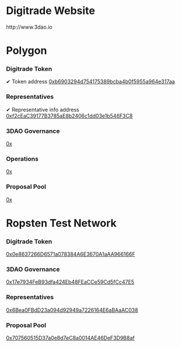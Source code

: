<h1>Digitrade Website</h1>
http://www.3dao.io

<h1>Polygon</h1>
<h3> Digitrade Token</h3> ✔ Token address
<a href ="https://polygonscan.com/address/0xb6903294d754175389bcba4b0f5955a964e317aa">0xb6903294d754175389bcba4b0f5955a964e317aa</a>

<h3> Representatives</h3> ✔ Representative info address
<a href ="https://polygonscan.com/address/0xf2cEaC39177B3785aE8b2406c1dd03e1b546F3C8">0xf2cEaC39177B3785aE8b2406c1dd03e1b546F3C8</a>

<h3>3DAO Governance</h3>
<a href ="https://github.com/Digidao/Digitrade/blob/main/README.md">0x</a>

<h3>Operations</h3>
<a href ="https://github.com/Digidao/Digitrade/blob/main/README.md">0x</a>

<h3>Proposal Pool</h3>
<a href ="https://github.com/Digidao/Digitrade/blob/main/README.md">0x</a>



<h1>Ropsten Test Network</h1>
<h3>Digitrade Token</h3>
<a href ="https://ropsten.etherscan.io/address/0x0e8637266D6571a078384A6E3670A1aAA966166F">0x0e8637266D6571a078384A6E3670A1aAA966166F</a>

<h3>3DAO Governance</h3>
<a href ="https://ropsten.etherscan.io/address/0x17e7934FeB93dfa424Eb48FEaCCe59Cd5fCc47E5">0x17e7934FeB93dfa424Eb48FEaCCe59Cd5fCc47E5</a>

<h3>Representatives</h3>
<a href ="https://ropsten.etherscan.io/address/0x6Bea0FBdD23a094d92949a7226164E6aBAaAC038">0x6Bea0FBdD23a094d92949a7226164E6aBAaAC038</a>

<h3>Proposal Pool</h3>
<a href ="https://ropsten.etherscan.io/address/0x707560515D37a0e8d7eC8a0014AE46DeF3D9B8af">0x707560515D37a0e8d7eC8a0014AE46DeF3D9B8af</a>

<!---
Digidao/Digidao is a ✨ special ✨ repository because its `README.md` (this file) appears on your GitHub profile.
You can click the Preview link to take a look at your changes.
--->
